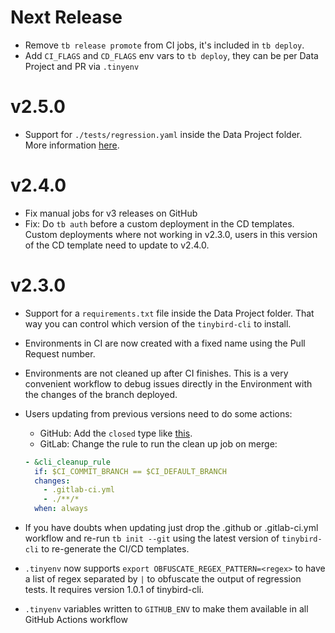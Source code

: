 Next Release
=============

- Remove `tb release promote` from CI jobs, it's included in `tb deploy`.
- Add `CI_FLAGS` and `CD_FLAGS` env vars to `tb deploy`, they can be per Data Project and PR via `.tinyenv`

v2.5.0
=======

- Support for `./tests/regression.yaml` inside the Data Project folder. More information [here](https://www.tinybird.co/docs/guides/continuous-integration.html#testing-strategies).

v2.4.0
=======

- Fix manual jobs for v3 releases on GitHub
- Fix: Do `tb auth` before a custom deployment in the CD templates. Custom deployments where not working in v2.3.0, users in this version of the CD template need to update to v2.4.0.


v2.3.0
======

- Support for a `requirements.txt` file inside the Data Project folder. That way you can control which version of the `tinybird-cli` to install.
- Environments in CI are now created with a fixed name using the Pull Request number.
- Environments are not cleaned up after CI finishes. This is a very convenient workflow to debug issues directly in the Environment with the changes of the branch deployed.
- Users updating from previous versions need to do some actions:
  - GitHub: Add the `closed` type like [this](https://github.com/tinybirdco/ci_analytics/pull/12/commits/01a207ab2dac38a18ea76c81b0b3087ad3f9cb91).
  - GitLab: Change the rule to run the clean up job on merge:

  ```yaml
  - &cli_cleanup_rule
    if: $CI_COMMIT_BRANCH == $CI_DEFAULT_BRANCH
    changes:
      - .gitlab-ci.yml
      - ./**/*
    when: always
    ```
- If you have doubts when updating just drop the .github or .gitlab-ci.yml workflow and re-run `tb init --git` using the latest version of `tinybird-cli` to re-generate the CI/CD templates.
- `.tinyenv` now supports `export OBFUSCATE_REGEX_PATTERN=<regex>` to have a list of regex separated by `|` to obfuscate the output of regression tests. It requires version 1.0.1 of tinybird-cli.
- `.tinyenv` variables written to `GITHUB_ENV` to make them available in all GitHub Actions workflow
